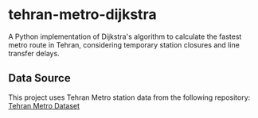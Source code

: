 # tehran-metro-dijkstra
A Python implementation of Dijkstra's algorithm to calculate the fastest metro route in Tehran, considering temporary station closures and line transfer delays.

## Data Source

This project uses Tehran Metro station data from the following repository:
[Tehran Metro Dataset](https://mostafa-kheibary.github.io/tehran-metro-data/)

